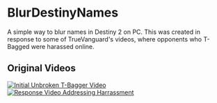 # BlurDestinyNames
A simple way to blur names in Destiny 2 on PC. This was created in response to some of TrueVanguard's videos, where opponents who T-Bagged were harassed online.

## Original Videos
[![Initial Unbroken T-Bagger Video](https://user-images.githubusercontent.com/32310882/61895681-39aca080-aee1-11e9-9a85-e4bb836870a0.png)](https://www.youtube.com/watch?v=Rgk-NxtBxt4)
[![Response Video Addressing Harrassment](https://user-images.githubusercontent.com/32310882/61895736-59dc5f80-aee1-11e9-9dda-f5d345ffa198.png)](https://www.youtube.com/watch?v=XdWfCpLskgE)

